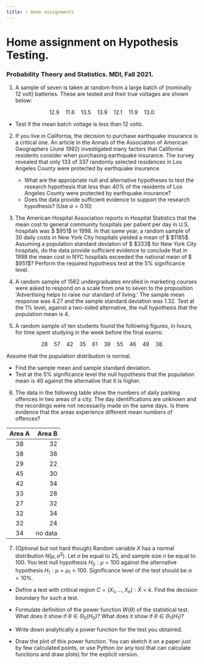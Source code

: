 ```yaml
---
title: 💀 Home assignments
---
```


# Home assignment on Hypothesis Testing.

### Probability Theory and Statistics. MDI, Fall 2021.

1. A sample of seven is taken at random from a large batch of (nominally 12 volt) batteries. These are tested and their true voltages are shown below:

$$
12.9 \quad 11.6 \quad 13.5 \quad 13.9 \quad 12.1 \quad 11.9 \quad 13.0.
$$

- Test if the mean batch voltage is less than 12 volts.

2. If you live in California, the decision to purchase earthquake insurance is a critical one. An article in the Annals of the Association of American Geographers (June 1992) investigated many factors that California residents consider when purchasing earthquake insurance. The survey revealed that only $133$ of $337$ randomly selected residences in Los Angeles County were protected by earthquake insurance.

   - What are the appropriate null and alternative hypotheses to test the research hypothesis that less than $40$% of the residents of Los Angeles County were protected by earthquake insurance?
   - Does the data provide sufficient evidence to support the research hypothesis? (Use $\alpha = 0.10$)

3. The American Hospital Association reports in Hospital Statistics that the mean cost to general community hospitals per patient per day in U.S. hospitals was $ \$951$ in $1998$.  In that same year, a random sample of 30 daily costs in New York City hospitals yielded a mean of $ \$1185$.  Assuming a population standard deviation of $ \$333$ for New York City hospitals, do the data provide sufficient evidence to conclude that in $1998$ the mean cost in NYC hospitals exceeded the national mean of $ \$951$?  Perform the required hypothesis test at the $5$% significance level.

4. A random sample of $1562$ undergraduates enrolled in marketing courses were asked to respond on a scale from one to seven to the proposition 'Advertising helps to raise our standard of living.' The sample mean response was $4.27$ and the sample standard deviation was $1.32$. Test at the $1$% level, against a two-sided alternative, the null hypothesis that the population mean is $4$. 


5. A random sample of ten students found the following figures, in hours, for time spent studying in the week before the final exams:

$$
28 \quad 57 \quad 42 \quad 35 \quad 61 \quad 39 \quad 55 \quad 46 \quad 49 \quad 38.
$$


   Assume that the population distribution is normal. 

- Find the sample mean and sample standard deviation.
- Test at the $5$% significance level the null hypothesis that the population mean is $40$ against the alternative that it is higher. 

6. The data in the following table show the numbers of daily parking offences in two areas of a city. The day identifications are unknown and the recordings were not necessarily made on the same days. Is there evidence that the areas experience different mean numbers of offences?

| Area A |  Area B |
| :----: | ------: |
|   38   |      32 |
|   38   |      38 |
|   29   |      22 |
|   45   |      30 |
|   42   |      34 |
|   33   |      28 |
|   27   |      32 |
|   32   |      34 |
|   32   |      24 |
|   34   | no data |

   

7. (Optional but not hard though) 
   Random variable $X$ has a normal distribution $N(\mu, \sigma^2)$. Let $\sigma$ be equal to $25$, and sample size $n$ be equal to $100$. You test null hypothesis $H_0: \mu=100$ against the alternative hypothesis $H_1: \mu = \mu_1 < 100$. Significance level of the test should be $\alpha = 10\%$.  

- Define a test with critical region $C = {(X_1 , \ldots , X_n ) : \bar{X} < k}$. Find the decision boundary for such a test.

- Formulate definition of the power function $W(\theta)$ of the statistical test. What does it show if $\theta \in \Theta_0 (H_0)$? What does it show if $\theta \in \Theta_1 (H_1)$? 
- Write down analytically a power function for the test you obtained.
- Draw the plot of this power function. You can sketch it  on a paper just by few calculated points, or use Python (or any tool that can calculate functions and draw plots) for the explicit version.
